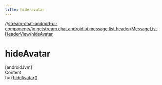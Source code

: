 ```yaml
---
title: hide-avatar
---
```

//[stream-chat-android-ui-components](../../../index.md)/[io.getstream.chat.android.ui.message.list.header](../index.md)/[MessageListHeaderView](index.md)/[hideAvatar](hideAvatar.md)



# hideAvatar  
[androidJvm]  
Content  
fun [hideAvatar](hideAvatar.md)()  



